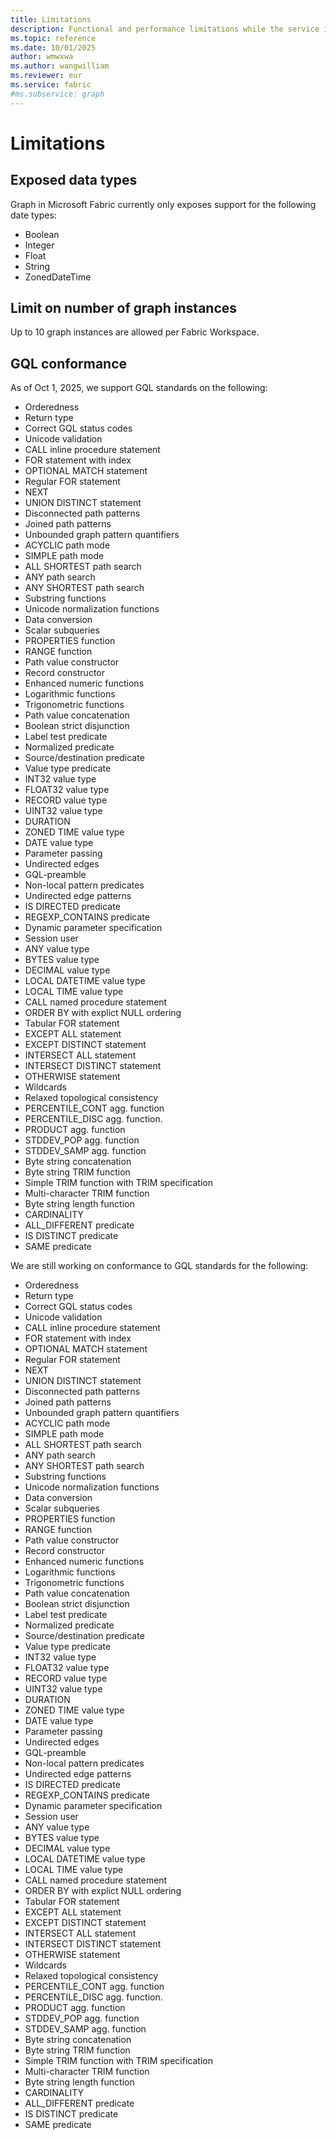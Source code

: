 ```yaml
---
title: Limitations
description: Functional and performance limitations while the service is in preview.
ms.topic: reference
ms.date: 10/01/2025
author: wmwxwa
ms.author: wangwilliam
ms.reviewer: eur
ms.service: fabric
#ms.subservice: graph
---
```

# Limitations

## Exposed data types

Graph in Microsoft Fabric currently only exposes support for the following date types:

- Boolean
- Integer
- Float
- String
- ZonedDateTime

## Limit on number of graph instances

Up to 10 graph instances are allowed per Fabric Workspace.

## GQL conformance

As of Oct 1, 2025, we support GQL standards on the following:

-	Orderedness
-	Return type
-	Correct GQL status codes
-	Unicode validation
-	CALL inline procedure statement
-	FOR statement with index
-	OPTIONAL MATCH statement
-	Regular FOR statement
-	NEXT
-	UNION DISTINCT statement
-	Disconnected path patterns
-	Joined path patterns
-	Unbounded graph pattern quantifiers
-	ACYCLIC path mode
-	SIMPLE path mode
-	ALL SHORTEST path search
-	ANY path search
-	ANY SHORTEST path search
-	Substring functions
-	Unicode normalization functions
-	Data conversion
-	Scalar subqueries
-	PROPERTIES function
-	RANGE function
-	Path value constructor
-	Record constructor
-	Enhanced numeric functions
-	Logarithmic functions
-	Trigonometric functions
-	Path value concatenation
-	Boolean strict disjunction
-	Label test predicate
-	Normalized predicate
-	Source/destination predicate
-	Value type predicate
-	INT32 value type
-	FLOAT32 value type
-	RECORD value type
-	UINT32 value type
-	DURATION
-	ZONED TIME value type
-	DATE value type
-	Parameter passing
-	Undirected edges
-	GQL-preamble
-	Non-local pattern predicates
-	Undirected edge patterns
-	IS DIRECTED predicate
-	REGEXP_CONTAINS predicate
-	Dynamic parameter specification
-	Session user
-	ANY value type
-	BYTES value type
-	DECIMAL value type
-	LOCAL DATETIME value type
-	LOCAL TIME value type
-	CALL named procedure statement
-	ORDER BY with explict NULL ordering
-	Tabular FOR statement
-	EXCEPT ALL statement
-	EXCEPT DISTINCT statement
-	INTERSECT ALL statement
-	INTERSECT DISTINCT statement
-	OTHERWISE statement
-	Wildcards
-	Relaxed topological consistency
-	PERCENTILE_CONT agg. function
-	PERCENTILE_DISC agg. function.
-	PRODUCT agg. function
-	STDDEV_POP agg. function
-	STDDEV_SAMP agg. function
-	Byte string concatenation
-	Byte string TRIM function
-	Simple TRIM function with TRIM specification
-	Multi-character TRIM function
-	Byte string length function
-	CARDINALITY
-	ALL_DIFFERENT predicate
-	IS DISTINCT predicate
-	SAME predicate


We are still working on conformance to GQL standards for the following:

-	Orderedness
-	Return type
-	Correct GQL status codes
-	Unicode validation
-	CALL inline procedure statement
-	FOR statement with index
-	OPTIONAL MATCH statement
-	Regular FOR statement
-	NEXT
-	UNION DISTINCT statement
-	Disconnected path patterns
-	Joined path patterns
-	Unbounded graph pattern quantifiers
-	ACYCLIC path mode
-	SIMPLE path mode
-	ALL SHORTEST path search
-	ANY path search
-	ANY SHORTEST path search
-	Substring functions
-	Unicode normalization functions
-	Data conversion
-	Scalar subqueries
-	PROPERTIES function
-	RANGE function
-	Path value constructor
-	Record constructor
-	Enhanced numeric functions
-	Logarithmic functions
-	Trigonometric functions
-	Path value concatenation
-	Boolean strict disjunction
-	Label test predicate
-	Normalized predicate
-	Source/destination predicate
-	Value type predicate
-	INT32 value type
-	FLOAT32 value type
-	RECORD value type
-	UINT32 value type
-	DURATION
-	ZONED TIME value type
-	DATE value type
-	Parameter passing
-	Undirected edges
-	GQL-preamble
-	Non-local pattern predicates
-	Undirected edge patterns
-	IS DIRECTED predicate
-	REGEXP_CONTAINS predicate
-	Dynamic parameter specification
-	Session user
-	ANY value type
-	BYTES value type
-	DECIMAL value type
-	LOCAL DATETIME value type
-	LOCAL TIME value type
-	CALL named procedure statement
-	ORDER BY with explict NULL ordering
-	Tabular FOR statement
-	EXCEPT ALL statement
-	EXCEPT DISTINCT statement
-	INTERSECT ALL statement
-	INTERSECT DISTINCT statement
-	OTHERWISE statement
-	Wildcards
-	Relaxed topological consistency
-	PERCENTILE_CONT agg. function
-	PERCENTILE_DISC agg. function.
-	PRODUCT agg. function
-	STDDEV_POP agg. function
-	STDDEV_SAMP agg. function
-	Byte string concatenation
-	Byte string TRIM function
-	Simple TRIM function with TRIM specification
-	Multi-character TRIM function
-	Byte string length function
-	CARDINALITY
-	ALL_DIFFERENT predicate
-	IS DISTINCT predicate
-	SAME predicate




